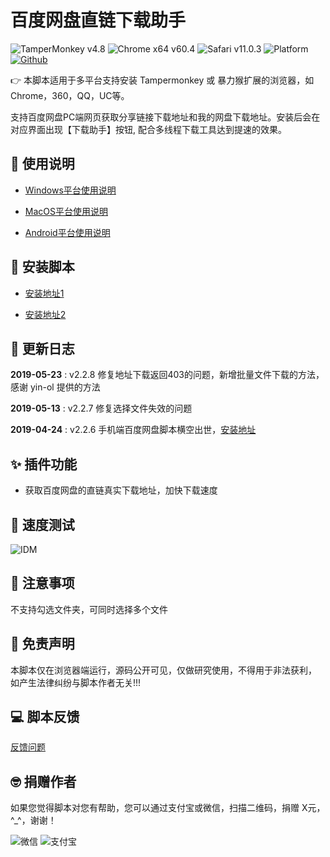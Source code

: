 # 百度网盘直链下载助手
![TamperMonkey v4.8](https://img.shields.io/badge/tamperMonkey-v4.8-brightgreen.svg) ![Chrome x64 v60.4](https://img.shields.io/badge/chrome%20x64-v73.0-brightgreen.svg) ![Safari v11.0.3](https://img.shields.io/badge/safari%20-v12.0-brightgreen.svg) ![Platform](https://img.shields.io/badge/platform-Windows%20%7C%20Mac%20%7C%20Android-blue.svg) [![Github](https://img.shields.io/badge/GitHub-5k+-yellow.svg?style=social&logo=github)](https://github.com/syhyz1990/baiduyun)


👉 本脚本适用于多平台支持安装 Tampermonkey 或 暴力猴扩展的浏览器，如Chrome，360，QQ，UC等。

支持百度网盘PC端网页获取分享链接下载地址和我的网盘下载地址。安装后会在对应界面出现【下载助手】按钮, 配合多线程下载工具达到提速的效果。

## 📖 使用说明

- [Windows平台使用说明](https://github.com/syhyz1990/baiduyun/wiki/Windows%E5%B9%B3%E5%8F%B0%E4%BD%BF%E7%94%A8%E8%AF%B4%E6%98%8E)

- [MacOS平台使用说明](https://github.com/syhyz1990/baiduyun/wiki/MacOS%E5%B9%B3%E5%8F%B0%E4%BD%BF%E7%94%A8%E8%AF%B4%E6%98%8E)

- [Android平台使用说明](https://github.com/syhyz1990/baiduyun/wiki/Android%E5%B9%B3%E5%8F%B0%E4%BD%BF%E7%94%A8%E8%AF%B4%E6%98%8E)

## 💽 安装脚本

- [安装地址1](https://greasyfork.org/zh-CN/scripts/39504)

- [安装地址2](https://openuserjs.org/scripts/syhyz1990/百度网盘直链下载助手)

## 🔔 更新日志
**2019-05-23** : v2.2.8 修复地址下载返回403的问题，新增批量文件下载的方法，感谢 yin-ol 提供的方法

**2019-05-13** : v2.2.7 修复选择文件失效的问题

**2019-04-24** : v2.2.6 手机端百度网盘脚本横空出世，[安装地址](https://greasyfork.org/zh-CN/scripts/382175)

## ✨ 插件功能
- 获取百度网盘的直链真实下载地址，加快下载速度

## 🚀 速度测试
![IDM](https://i.loli.net/2019/05/04/5ccc6d8156d75.gif)

## 👻 注意事项
不支持勾选文件夹，可同时选择多个文件

## 📜 免责声明 
本脚本仅在浏览器端运行，源码公开可见，仅做研究使用，不得用于非法获利， 如产生法律纠纷与脚本作者无关!!!

## 💻 脚本反馈
[反馈问题](https://github.com/syhyz1990/baiduyun/issues)

## 🤓 捐赠作者
如果您觉得脚本对您有帮助，您可以通过支付宝或微信，扫描二维码，捐赠 X元，^_^，谢谢！
 
![微信](https://i.loli.net/2019/05/04/5ccc6d088bc31.jpg) ![支付宝](https://i.loli.net/2019/05/04/5ccc6d08a22f7.jpg)
